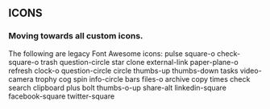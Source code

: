 ## ICONS

### Moving towards all custom icons.

The following are legacy Font Awesome icons:
    pulse
    square-o
    check-square-o
    trash
    question-circle
    star
    clone
    external-link
    paper-plane-o
    refresh
    clock-o
    question-circle
    circle
    thumbs-up
    thumbs-down
    tasks
    video-camera
    trophy
    cog
    spin
    info-circle
    bars
    files-o
    archive
    copy
    times
    check
    search
    clipboard
    plus
    bolt
    thumbs-o-up
    share-alt
    linkedin-square
    facebook-square
    twitter-square
